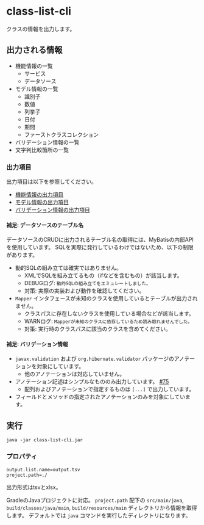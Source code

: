 # class-list-cli

クラスの情報を出力します。

## 出力される情報

- 機能情報の一覧
    - サービス
    - データソース
- モデル情報の一覧
    - 識別子
    - 数値
    - 列挙子
    - 日付
    - 期間
    - ファーストクラスコレクション
- バリデーション情報の一覧
- 文字列比較箇所の一覧

### 出力項目

出力項目は以下を参照してください。

- [機能情報の出力項目](../jig-core/src/main/java/jig/domain/model/report/MethodPerspective.java)
- [モデル情報の出力項目](../jig-core/src/main/java/jig/domain/model/report/TypePerspective.java)
- [バリデーション情報の出力項目](../jig-core/src/main/java/jig/domain/model/angle/validation/ValidationConcern.java)

#### 補足: データソースのテーブル名

データソースのCRUDに出力されるテーブル名の取得には、MyBatisの内部APIを使用しています。
SQLを実際に発行しているわけではないため、以下の制限があります。

- 動的SQLの組み立ては確実ではありません。
    - XMLでSQLを組み立てるもの（ifなどを含むもの）が該当します。
    - DEBUGログ: `動的SQLの組み立てをエミュレートしました。`
    - 対策: 実際の実装および動作を確認してください。
- `Mapper` インタフェースが未知のクラスを使用しているとテーブルが出力されません。
    - クラスパスに存在しないクラスを使用している場合などが該当します。
    - WARNログ: `Mapperが未知のクラスに依存しているため読み取れませんでした。`
    - 対策: 実行時のクラスパスに該当のクラスを含めてください。

#### 補足: バリデーション情報

- `javax.validation` および `org.hibernate.validator` パッケージのアノテーションを対象にしています。
    - 他のアノテーションは対応していません。
- アノテーション記述はシンプルなもののみ出力しています。 [#75](https://github.com/irof/Jig/issues/75)
    - 配列およびアノテーションで指定するものは `[...]` で出力しています。
- フィールドとメソッドの指定されたアノテーションのみを対象にしています。

## 実行

```
java -jar class-list-cli.jar 
```

### プロパティ

```
output.list.name=output.tsv
project.path=./
```

出力形式はtsvとxlsx。

GradleのJavaプロジェクトに対応。
`project.path` 配下の `src/main/java`, `build/classes/java/main`, `build/resources/main` ディレクトリから情報を取得します。
デフォルトでは `java` コマンドを実行したディレクトリになります。
